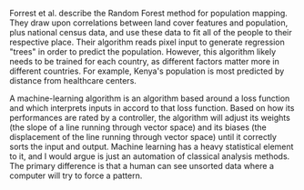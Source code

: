 Forrest et al. describe the Random Forest method for population mapping. They draw upon correlations between land cover features and population, plus national census data, and use these data to fit all of the people to their respective place. Their algorithm reads pixel input to generate regression "trees" in order to predict the population. However, this algorithm likely needs to be trained for each country, as different factors matter more in different countries. For example, Kenya's population is most predicted by distance from healthcare centers.

A machine-learning algorithm is an algorithm based around a loss function and which interprets inputs in accord to that loss function. Based on how its performances are rated by a controller, the algorithm will adjust its weights (the slope of a line running through vector space) and its biases (the displacement of the line running through vector space) until it correctly sorts the input and output. Machine learning has a heavy statistical element to it, and I would argue is just an automation of classical analysis methods. The primary difference is that a human can see unsorted data where a computer will try to force a pattern.
